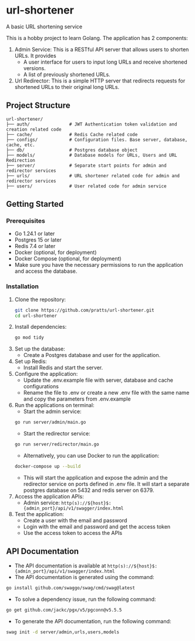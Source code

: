 # url-shortener
A basic URL shortening service

This is a hobby project to learn Golang. The application has 2 components:
1. Admin Service: This is a RESTful API server that allows users to shorten URLs. It provides 
    - A user interface for users to input long URLs and receive shortened versions.
    - A list of previously shortened URLs.
2. Url Redirector: This is a simple HTTP server that redirects requests for shortened URLs to their original long URLs.

## Project Structure
```
url-shortener/
├── auth/               # JWT Authentication token validation and creation related code
├── cache/              # Redis Cache related code
├── configs/            # Configuration files. Base server, database, cache, etc.
├── db/                 # Postgres database object
├── models/             # Database models for URLs, Users and URL Redirection
├── server/             # Separate start points for admin and redirector services
├── urls/               # URL shortener related code for admin and redirector services
├── users/              # User related code for admin service
```

## Getting Started
### Prerequisites
- Go 1.24.1 or later
- Postgres 15 or later
- Redis 7.4 or later
- Docker (optional, for deployment)
- Docker Compose (optional, for deployment)
- Make sure you have the necessary permissions to run the application and access the database.

### Installation
1. Clone the repository:
   ```bash
   git clone https://github.com/pratts/url-shortener.git
   cd url-shortener
   ```
2. Install dependencies:
   ```bash
   go mod tidy
   ```
3. Set up the database:
   - Create a Postgres database and user for the application.
4. Set up Redis:
   - Install Redis and start the server.
5. Configure the application:
   - Update the .env.example file with server, database and cache configurations
   - Rename the file to .env or create a new .env file with the same name and copy the parameters from 
   .env.example
6. Run the applications on terminal:
    - Start the admin service:
    ```bash
    go run server/admin/main.go
    ```
    - Start the redirector service:
    ```bash
    go run server/redirector/main.go
    ```
    - Alternatively, you can use Docker to run the application:
    ```bash
    docker-compose up --build
    ```
    - This will start the application and expose the admin and the redirector service on ports defined in .env file. It will start a separate postgres database on 5432 and redis server on 6379.
7. Access the application APIs:
   - Admin service: `http(s)://${host}$:{admin_port}/api/v1/swagger/index.html`
8. Test the application:
   - Create a user with the email and password
   - Login with the email and password and get the access token
   - Use the access token to access the APIs

## API Documentation
- The API documentation is available at `http(s)://${host}$:{admin_port}/api/v1/swagger/index.html`
- The API documentation is generated using the command:
```bash
go install github.com/swaggo/swag/cmd/swag@latest
```
- To solve a dependency issue, run the following command:
```bash
go get github.com/jackc/pgx/v5/pgconn@v5.5.5
```
- To generate the API documentation, run the following command:
```bash
swag init -d server/admin,urls,users,models
```